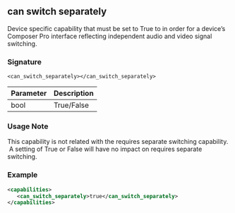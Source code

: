 ## can switch separately

Device specific capability that must be set to True to in order for a device’s Composer Pro interface reflecting independent audio and video signal switching.


### Signature
`<can_switch_separately></can_switch_separately>`


| Parameter | Description |
| --- | --- |
| bool | True/False |


### Usage Note

This capability is not related with the requires separate switching capability.  A setting of True or False will have no impact on requires separate switching.


### Example

```xml
<capabilities>
   <can_switch_separately>true</can_switch_separately>
</capabilities>
```




